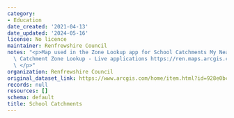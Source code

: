 ```yaml
---
category:
- Education
date_created: '2021-04-13'
date_updated: '2024-05-16'
license: No licence
maintainer: Renfrewshire Council
notes: "<p>Map used in the Zone Lookup app for School Catchments My Nearest School\
  \ Catchment Zone Lookup - Live applications https://ren.maps.arcgis.com/apps/instant/lookup/index.html?appid=c7f18887d2d84a67bd32f317b0bcedf7\_\
  \ </p>"
organization: Renfrewshire Council
original_dataset_link: https://www.arcgis.com/home/item.html?id=928e0bc3571043d59f6cb0275f7146f9
records: null
resources: []
schema: default
title: School Catchments
---
```


